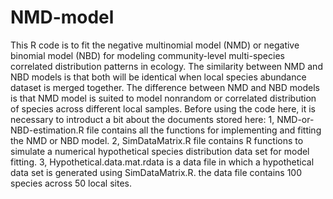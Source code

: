 # NMD-model
This R code is to fit the negative multinomial model (NMD) or negative binomial model (NBD) for modeling community-level multi-species correlated distribution patterns in ecology. 
The similarity between NMD and NBD models is that both will be identical when local species abundance dataset is merged together.
The difference between NMD and NBD models is that NMD model is suited to model nonrandom or correlated distribution of species across different local samples.
Before using the code here, it is necessary to introduct a bit about the documents stored here:
1, NMD-or-NBD-estimation.R file contains all the functions for implementing and fitting the NMD or NBD model.
2, SimDataMatrix.R file contains R functions to simulate a numerical hypothetical species distribution data set for model fitting.
3, Hypothetical.data.mat.rdata is a data file in which a hypothetical data set is generated using SimDataMatrix.R.  the data file contains 100 species across 50 local sites.

